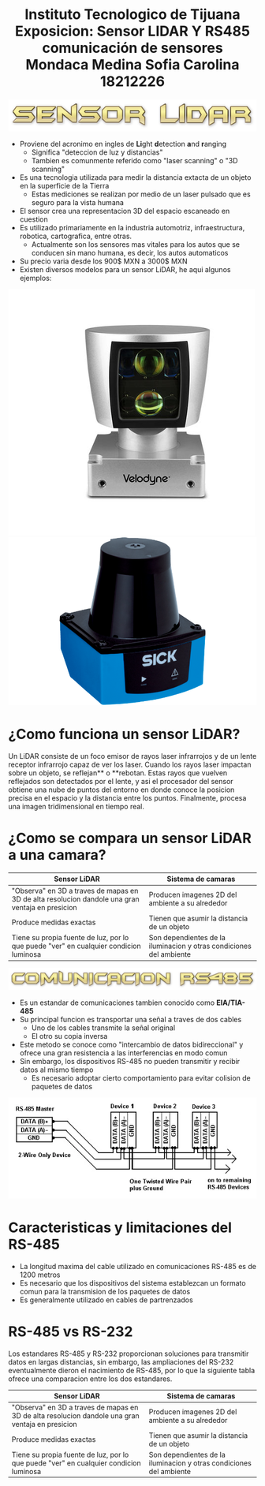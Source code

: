 <div align="center">
<h1> Instituto Tecnologico de Tijuana 
<br>Exposicion: Sensor LIDAR Y RS485 comunicación de sensores
<br>Mondaca Medina Sofia Carolina
<br>18212226 </h1>
</div>

![Sensor LiDAR](images/cooltext419209209399426.png "Sensor LiDAR giratorio")

* Proviene del acronimo en ingles de **Li**ght **d**etection **a**nd **r**anging 
    * Significa "deteccion de luz y distancias"
    * Tambien es comunmente referido como "laser scanning" o "3D scanning"
* Es una tecnologia utilizada para medir la distancia extacta de un objeto en la superficie de la Tierra
    * Estas mediciones se realizan por medio de un laser pulsado que es seguro para la vista humana
* El sensor crea una representacion 3D del espacio escaneado en cuestion
* Es utilizado primariamente en la industria automotriz, infraestructura, robotica, cartografica, entre otras.
    * Actualmente son los sensores mas vitales para los autos que se conducen sin mano humana, es decir, los autos automaticos
* Su precio varia desde los 900$ MXN a 3000$ MXN
* Existen diversos modelos para un sensor LiDAR, he aqui algunos ejemplos:

![Sensor LiDAR](images/182407-10533478.jpg)
![Sensor LiDAR](images/IM0068358.png)

<div></div>

# ¿Como funciona un sensor LiDAR?

<p>Un LiDAR consiste de un foco emisor de rayos laser infrarrojos y de un lente receptor infrarrojo capaz de ver los laser. Cuando los rayos laser impactan sobre un objeto, se reflejan** o **rebotan. Estas rayos que vuelven reflejados son detectados por el lente, y asi el procesador del sensor obtiene una nube de puntos del entorno en donde conoce la posicion precisa en el espacio y la distancia entre los puntos. Finalmente, procesa una imagen tridimensional en tiempo real.</p>

<div></div>

# ¿Como se compara un sensor LiDAR a una camara?

| **Sensor LiDAR**                                                                                 | **Sistema de camaras**                                              |
|--------------------------------------------------------------------------------------------------|---------------------------------------------------------------------|
| "Observa" en 3D a traves de mapas en 3D de alta resolucion dandole una gran ventaja en presicion | Producen imagenes 2D del ambiente a su alrededor                    |
| Produce medidas exactas                                                                          | Tienen que asumir la distancia de un objeto                         |
| Tiene su propia fuente de luz, por lo que puede "ver" en cualquier condicion luminosa            | Son dependientes de la iluminacion y otras condiciones del ambiente |


<div></div>

![RS485](images/cooltext419209274547449.png)

* Es un estandar de comunicaciones tambien conocido como **EIA/TIA-485**
* Su principal funcion es transportar una señal a traves de dos cables
    * Uno de los cables transmite la señal original
    * El otro su copia inversa
* Este metodo se conoce como "intercambio de datos bidireccional" y ofrece una gran resistencia a las interferencias en modo comun
* Sin embargo, los dispositivos RS-485 no pueden transmitir y recibir datos al mismo tiempo
    * Es necesario adoptar cierto comportamiento para evitar colision de paquetes de datos

![RS485](images/aaa.png)

<div></div>

# Caracteristicas y limitaciones del RS-485

* La longitud maxima del cable utilizado en comunicaciones RS-485 es de 1200 metros
* Es necesario que los dispositivos del sistema establezcan un formato comun para la transmision de los paquetes de datos
* Es generalmente utilizado en cables de partrenzados

<div></div>

# RS-485 vs RS-232

Los estandares RS-485 y RS-232 proporcionan soluciones para transmitir datos en largas distancias, sin embargo, las ampliaciones del RS-232 eventualmente dieron el nacimiento de RS-485, por lo que la siguiente tabla ofrece una comparacion entre los dos estandares.

| **Sensor LiDAR**                                                                                 | **Sistema de camaras**                                              |
|--------------------------------------------------------------------------------------------------|---------------------------------------------------------------------|
| "Observa" en 3D a traves de mapas en 3D de alta resolucion dandole una gran ventaja en presicion | Producen imagenes 2D del ambiente a su alrededor                    |
| Produce medidas exactas                                                                          | Tienen que asumir la distancia de un objeto                         |
| Tiene su propia fuente de luz, por lo que puede "ver" en cualquier condicion luminosa            | Son dependientes de la iluminacion y otras condiciones del ambiente |
